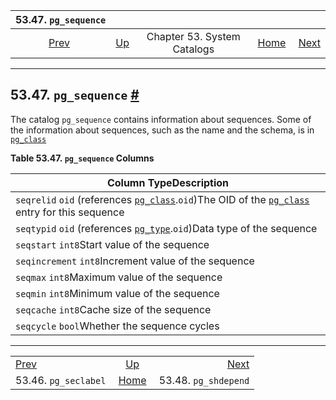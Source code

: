 <!--?xml version="1.0" encoding="UTF-8" standalone="no"?-->

|                  53.47. `pg_sequence`                  |                                                   |                             |                                                       |                                                        |
| :----------------------------------------------------: | :------------------------------------------------ | :-------------------------: | ----------------------------------------------------: | -----------------------------------------------------: |
| [Prev](catalog-pg-seclabel.html "53.46. pg_seclabel")  | [Up](catalogs.html "Chapter 53. System Catalogs") | Chapter 53. System Catalogs | [Home](index.html "PostgreSQL 17devel Documentation") |  [Next](catalog-pg-shdepend.html "53.48. pg_shdepend") |

***

## 53.47. `pg_sequence` [#](#CATALOG-PG-SEQUENCE)



The catalog `pg_sequence` contains information about sequences. Some of the information about sequences, such as the name and the schema, is in [`pg_class`](catalog-pg-class.html "53.11. pg_class")

**Table 53.47. `pg_sequence` Columns**

| Column TypeDescription                                                                                                                                                                |
| ------------------------------------------------------------------------------------------------------------------------------------------------------------------------------------- |
| `seqrelid` `oid` (references [`pg_class`](catalog-pg-class.html "53.11. pg_class").`oid`)The OID of the [`pg_class`](catalog-pg-class.html "53.11. pg_class") entry for this sequence |
| `seqtypid` `oid` (references [`pg_type`](catalog-pg-type.html "53.64. pg_type").`oid`)Data type of the sequence                                                                       |
| `seqstart` `int8`Start value of the sequence                                                                                                                                          |
| `seqincrement` `int8`Increment value of the sequence                                                                                                                                  |
| `seqmax` `int8`Maximum value of the sequence                                                                                                                                          |
| `seqmin` `int8`Minimum value of the sequence                                                                                                                                          |
| `seqcache` `int8`Cache size of the sequence                                                                                                                                           |
| `seqcycle` `bool`Whether the sequence cycles                                                                                                                                          |

***

|                                                        |                                                       |                                                        |
| :----------------------------------------------------- | :---------------------------------------------------: | -----------------------------------------------------: |
| [Prev](catalog-pg-seclabel.html "53.46. pg_seclabel")  |   [Up](catalogs.html "Chapter 53. System Catalogs")   |  [Next](catalog-pg-shdepend.html "53.48. pg_shdepend") |
| 53.46. `pg_seclabel`                                   | [Home](index.html "PostgreSQL 17devel Documentation") |                                   53.48. `pg_shdepend` |
